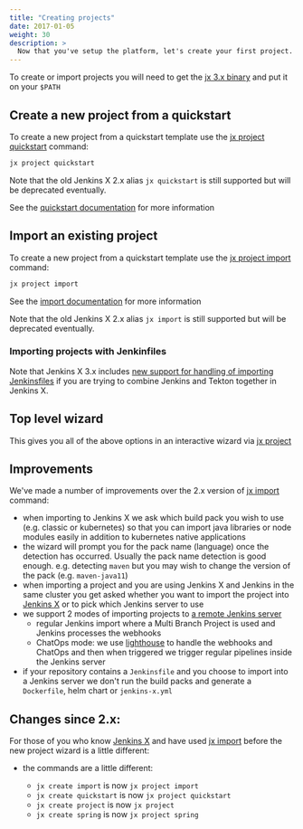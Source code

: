 ```yaml
---
title: "Creating projects"
date: 2017-01-05
weight: 30
description: >
  Now that you've setup the platform, let's create your first project.
---
```


To create or import projects you will need to get the [jx 3.x binary](/docs/v3/guides/jx3/) and put it on your `$PATH`


## Create a new project from a quickstart

To create a new project from a quickstart template use the [jx project quickstart](https://github.com/jenkins-x/jx-project/blob/master/docs/cmd/project_quickstart.md) command:

```bash 
jx project quickstart
``` 

Note that the old Jenkins X 2.x alias `jx quickstart` is still supported but will be deprecated eventually.

See the [quickstart documentation](/docs/create-project/creating/) for more information

## Import an existing project

To create a new project from a quickstart template use the [jx project import](https://github.com/jenkins-x/jx-project/blob/master/docs/cmd/project_import.md) command:

```bash 
jx project import
```        

See the [import documentation](/docs/create-project/creating/import/) for more information

Note that the old Jenkins X 2.x alias `jx import` is still supported but will be deprecated eventually.

### Importing projects with Jenkinfiles

Note that Jenkins X 3.x includes [new support for handling of importing Jenkinsfiles](jenkinsfile) if you are trying to combine Jenkins and Tekton together in Jenkins X.


## Top level wizard

This gives you all of the above options in an interactive wizard via [jx project](https://github.com/jenkins-x/jx-project/blob/master/docs/cmd/project.md)


## Improvements

We've made a number of improvements over the 2.x version of [jx import](https://jenkins-x.io/commands/jx_import/) command:

* when importing to Jenkins X we ask which build pack you wish to use (e.g. classic or kubernetes) so that you can import java libraries or node modules easily in addition to kubernetes native applications
* the wizard will prompt you for the pack name (language) once the detection has occurred. Usually the pack name detection is good enough. e.g. detecting `maven` but you may wish to change the version of the pack (e.g. `maven-java11`)
* when importing a project and you are using Jenkins X and Jenkins in the same cluster you get asked whether you want to import the project into [Jenkins X](https://jenkins-x.io/) or to pick which Jenkins server to use
* we support 2 modes of importing projects to [a remote Jenkins server](/docs/v3/guides/jenkins/)
  * regular Jenkins import where a Multi Branch Project is used and Jenkins processes the webhooks
  * ChatOps mode: we use [lighthouse](https://github.com/jenkins-x/lighthouse) to handle the webhooks and ChatOps and then when triggered we trigger regular pipelines inside the Jenkins server 
* if your repository contains a `Jenkinsfile` and you choose to import into a Jenkins server we don't run the build packs and generate a `Dockerfile`, helm chart or `jenkins-x.yml`


## Changes since 2.x:

For those of you who know [Jenkins X](https://jenkins-x.io/) and have used [jx import](https://jenkins-x.io/commands/jx_import/) before the new project wizard is a little different:

* the commands are a little different:

  * `jx create import` is now `jx project import`
  * `jx create quickstart` is now `jx project quickstart`
  * `jx create project` is now `jx project`
  * `jx create spring` is now `jx project spring`
